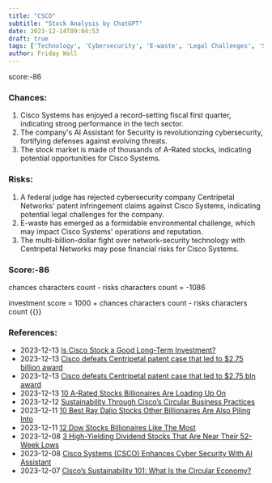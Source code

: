 ```yaml
---
title: "CSCO"
subtitle: "Stock Analysis by ChatGPT"
date: 2023-12-14T09:04:53
draft: true
tags: ['Technology', 'Cybersecurity', 'E-waste', 'Legal Challenges', 'Stock Market Opportunities']
author: Friday Wall
---
```


score:-86
### Chances:
1. Cisco Systems has enjoyed a record-setting fiscal first quarter, indicating strong performance in the tech sector.
2. The company's AI Assistant for Security is revolutionizing cybersecurity, fortifying defenses against evolving threats.
3. The stock market is made of thousands of A-Rated stocks, indicating potential opportunities for Cisco Systems.
### Risks:
1. A federal judge has rejected cybersecurity company Centripetal Networks' patent infringement claims against Cisco Systems, indicating potential legal challenges for the company.
2. E-waste has emerged as a formidable environmental challenge, which may impact Cisco Systems' operations and reputation.
3. The multi-billion-dollar fight over network-security technology with Centripetal Networks may pose financial risks for Cisco Systems.
### Score:-86
chances characters count - risks characters count = -1086

investment score = 1000 + chances characters count - risks characters count
{{<tradingview symbol="Nasdaq:CSCO">}}
### References:
- 2023-12-13 [Is Cisco Stock a Good Long-Term Investment?](https://www.fool.com/investing/2023/12/13/is-cisco-stock-a-good-long-term-investment/?source=eptyholnk0000202&utm_source=yahoo-host-full&utm_medium=feed&utm_campaign=article&.tsrc=rss)
- 2023-12-13 [Cisco defeats Centripetal patent case that led to $2.75 billion award](https://finance.yahoo.com/news/cisco-defeats-centripetal-patent-case-203509371.html)
- 2023-12-13 [Cisco defeats Centripetal patent case that led to $2.75 bln award](https://finance.yahoo.com/news/cisco-defeats-centripetal-patent-case-202208964.html)
- 2023-12-13 [10 A-Rated Stocks Billionaires Are Loading Up On](https://finance.yahoo.com/news/10-rated-stocks-billionaires-loading-162227528.html)
- 2023-12-12 [Sustainability Through Cisco’s Circular Business Practices](https://finance.yahoo.com/news/sustainability-cisco-circular-business-practices-131000873.html)
- 2023-12-11 [10 Best Ray Dalio Stocks Other Billionaires Are Also Piling Into](https://finance.yahoo.com/news/10-best-ray-dalio-stocks-152020819.html)
- 2023-12-11 [12 Dow Stocks Billionaires Like The Most](https://finance.yahoo.com/news/12-dow-stocks-billionaires-most-180746813.html)
- 2023-12-08 [3 High-Yielding Dividend Stocks That Are Near Their 52-Week Lows](https://finance.yahoo.com/m/1780bff7-1c3f-3d02-ab6d-03cd767e0c30/3-high-yielding-dividend.html)
- 2023-12-08 [Cisco Systems (CSCO) Enhances Cyber Security With AI Assistant](https://finance.yahoo.com/news/cisco-systems-csco-enhances-cyber-201700370.html)
- 2023-12-07 [Cisco’s Sustainability 101: What Is the Circular Economy?](https://finance.yahoo.com/news/cisco-sustainability-101-circular-economy-133000305.html)


                